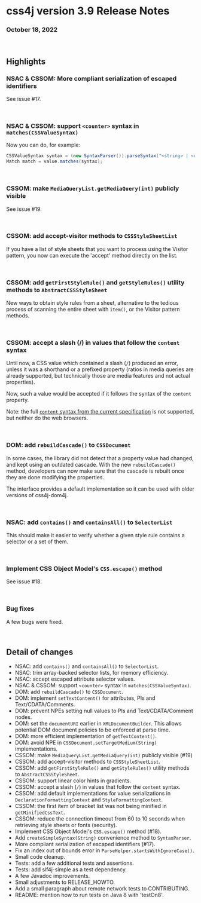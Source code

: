 # css4j version 3.9 Release Notes

### October 18, 2022

<br/>

## Highlights

### NSAC & CSSOM: More compliant serialization of escaped identifiers

See issue #17.

<br/>

### NSAC & CSSOM: support `<counter>` syntax in `matches(CSSValueSyntax)`

Now you can do, for example:

```java
CSSValueSyntax syntax = (new SyntaxParser()).parseSyntax("<string> | <counter>");
Match match = value.matches(syntax);
```

<br/>

### CSSOM: make `MediaQueryList.getMediaQuery(int)` publicly visible

See issue #19.

<br/>

### CSSOM: add accept-visitor methods to `CSSStyleSheetList`

If you have a list of style sheets that you want to process using the Visitor
pattern, you now can execute the 'accept' method directly on the list.

<br/>

### CSSOM: add `getFirstStyleRule()` and `getStyleRules()` utility methods to `AbstractCSSStyleSheet`

New ways to obtain style rules from a sheet, alternative to the tedious process
of scanning the entire sheet with `item()`, or the Visitor pattern methods.

<br/>

### CSSOM: accept a slash (/) in values that follow the `content` syntax

Until now, a CSS value which contained a slash (`/`) produced an error, unless
it was a shorthand or a prefixed property (ratios in media queries are already
supported, but technically those are media features and not actual properties).

Now, such a value would be accepted if it follows the syntax of the `content`
property.

Note: the full [`content` syntax from the current specification](https://www.w3.org/TR/css-content-3/#content-property)
is not supported, but neither do the web browsers.

<br/>

### DOM: add `rebuildCascade()` to `CSSDocument`

In some cases, the library did not detect that a property value had changed,
and kept using an outdated cascade. With the new `rebuildCascade()` method,
developers can now make sure that the cascade is rebuilt once they are done
modifying the properties.

The interface provides a default implementation so it can be used with older
versions of css4j-dom4j.

<br/>

### NSAC: add `contains()` and `containsAll()` to `SelectorList`

This should make it easier to verify whether a given style rule contains a
selector or a set of them.

<br/>

### Implement CSS Object Model's `CSS.escape()` method

See issue #18.

<br/>

### Bug fixes

A few bugs were fixed.

<br/>

## Detail of changes

- NSAC: add `contains()` and `containsAll()` to `SelectorList`.
- NSAC: trim array-backed selector lists, for memory efficiency.
- NSAC: accept escaped attribute selector values.
- NSAC & CSSOM: support `<counter>` syntax in `matches(CSSValueSyntax)`.
- DOM: add `rebuildCascade()` to `CSSDocument`.
- DOM: implement `setTextContent()` for attributes, PIs and Text/CDATA/Comments.
- DOM: prevent NPEs setting null values to PIs and Text/CDATA/Comment nodes.
- DOM: set the `documentURI` earlier in `XMLDocumentBuilder`. This allows potential DOM document policies to be enforced at parse time.
- DOM: more efficient implementation of `getTextContent()`.
- DOM: avoid NPE in `CSSDocument.setTargetMedium(String)` implementations.
- CSSOM: make `MediaQueryList.getMediaQuery(int)` publicly visible (#19)
- CSSOM: add accept-visitor methods to `CSSStyleSheetList`.
- CSSOM: add `getFirstStyleRule()` and `getStyleRules()` utility methods to `AbstractCSSStyleSheet`.
- CSSOM: support linear color hints in gradients.
- CSSOM: accept a slash (`/`) in values that follow the `content` syntax.
- CSSOM: add default implementations for value serializations in `DeclarationFormattingContext` and `StyleFormattingContext`.
- CSSOM: the first item of bracket list was not being minified in `getMinifiedCssText`.
- CSSOM: reduce the connection timeout from 60 to 10 seconds when retrieving style sheets or fonts (security).
- Implement CSS Object Model's `CSS.escape()` method (#18).
- Add `createSimpleSyntax(String)` convenience method to `SyntaxParser`.
- More compliant serialization of escaped identifiers (#17).
- Fix an index out of bounds error in `ParseHelper.startsWithIgnoreCase()`.
- Small code cleanup.
- Tests: add a few additional tests and assertions.
- Tests: add slf4j-simple as a test dependency.
- A few Javadoc improvements.
- Small adjustments to RELEASE_HOWTO.
- Add a small paragraph about remote network tests to CONTRIBUTING.
- README: mention how to run tests on Java 8 with 'testOn8'.
